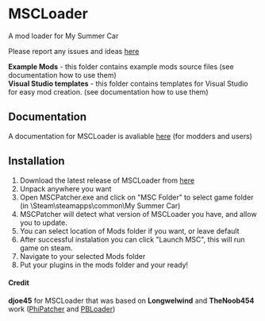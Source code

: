 # MSCLoader
A mod loader for My Summer Car 

Please report any issues and ideas [here](https://github.com/piotrulos/MSCModLoader/issues)

**Example Mods** - this folder contains example mods source files (see documentation how to use them)  
**Visual Studio templates** - this folder contains templates for Visual Studio for easy mod creation. (see documentation how to use them)  
## Documentation
A documentation for MSCLoader is avaliable [here](https://github.com/piotrulos/MSCModLoader/wiki) (for modders and users)  

## Installation
1. Download the latest release of MSCLoader from [here](https://github.com/piotrulos/MSCModLoader/releases)
2. Unpack anywhere you want
3. Open MSCPatcher.exe and click on "MSC Folder" to select game folder (in \Steam\steamapps\common\My Summer Car\)
4. MSCPatcher will detect what version of MSCLoader you have, and allow you to update.
5. You can select location of Mods folder if you want, or leave default
6. After successful instalation you can click "Launch MSC", this will run game on steam.
7. Navigate to your selected Mods folder 
8. Put your plugins in the mods folder and your ready!

#### Credit
**djoe45** for MSCLoader that was based on **Longwelwind** and **TheNoob454** work ([PhiPatcher](https://github.com/Longwelwind/PhiScript) and [PBLoader](https://github.com/TheNoob454/PBLoader))